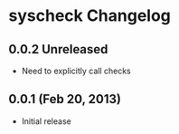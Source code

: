 # syscheck Changelog

## 0.0.2 Unreleased

 * Need to explicitly call checks

## 0.0.1 (Feb 20, 2013)

 * Initial release
